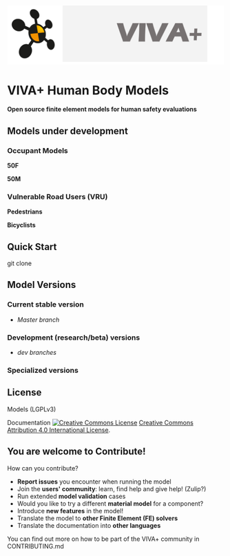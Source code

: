 
![viva-plus-logo](images/VIVA-plus-logo.png)

# **VIVA+ Human Body Models**

**Open source finite element models for human safety evaluations**

## Models under development

### Occupant Models

**50F**

**50M**

### Vulnerable Road Users (VRU)

**Pedestrians**

**Bicyclists**


## **Quick Start**

git clone



## **Model Versions**

### Current stable version

- *Master branch*

### Development (research/beta) versions

- *dev branches*

### Specialized versions


## **License**

Models (LGPLv3)

Documentation <a rel="license" href="http://creativecommons.org/licenses/by/4.0/"><img alt="Creative Commons License" style="border-width:0" src="https://i.creativecommons.org/l/by/4.0/80x15.png" /></a> <a rel="license" href="http://creativecommons.org/licenses/by/4.0/">Creative Commons Attribution 4.0 International License</a>.

## **You are welcome to Contribute!**

How can you contribute?

-  **Report issues** you encounter when running the model
- Join the **users' community**: learn, find help and give help! (Zulip?)
- Run extended **model validation** cases
- Would you like to try a different **material model** for a component?
- Introduce **new features** in the model!
- Translate the model to **other Finite Element (FE) solvers**
- Translate the documentation into **other languages**

You can find out more on how to be part of the VIVA+ community in CONTRIBUTING.md
